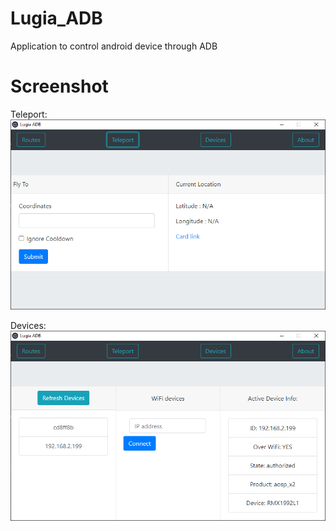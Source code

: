 # Lugia_ADB
Application to control android device through ADB
# Screenshot
Teleport:
![image](files/teleport.png)

Devices:
![image](files/devices.png)